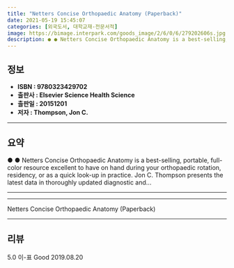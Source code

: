 ```yaml
---
title: "Netters Concise Orthopaedic Anatomy (Paperback)"
date: 2021-05-19 15:45:07
categories: [외국도서, 대학교재-전문서적]
image: https://bimage.interpark.com/goods_image/2/6/0/6/279202606s.jpg
description: ● ● Netters Concise Orthopaedic Anatomy is a best-selling, portable, full-color resource excellent to have on hand during your orthopaedic rotation, residency
---
```


## **정보**

- **ISBN : 9780323429702**
- **출판사 : Elsevier Science Health Science**
- **출판일 : 20151201**
- **저자 : Thompson, Jon C.**

------



## **요약**

●  ●  Netters Concise Orthopaedic Anatomy is a best-selling, portable, full-color resource excellent to have on hand during your orthopaedic rotation, residency, or as a quick look-up in practice. Jon C. Thompson presents the latest data in thoroughly updated diagnostic and... 

------



------


Netters Concise Orthopaedic Anatomy (Paperback) 

------


## **리뷰** 

5.0 이-표 Good 2019.08.20 <br/>